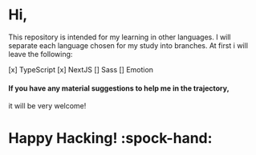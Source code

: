 # Hi, 

This repository is intended for my learning in other languages.
I will separate each language chosen for my study into branches.
At first i will leave the following: 

[x] TypeScript
[x] NextJS
[] Sass
[] Emotion


#### If you have any material suggestions to help me in the trajectory,
it will be very welcome!

# Happy Hacking!  :spock-hand:
